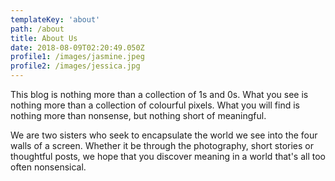 ```yaml
---
templateKey: 'about'
path: /about
title: About Us
date: 2018-08-09T02:20:49.050Z
profile1: /images/jasmine.jpeg
profile2: /images/jessica.jpg
---
```


This blog is nothing more than a collection of 1s and 0s. What you see is nothing more than a collection of colourful pixels. What you will find is nothing more than nonsense, but nothing short of meaningful. 
        
We are two sisters who seek to encapsulate the world we see into the four walls of a screen. Whether it be through the photography, short stories or thoughtful posts, we hope that you discover meaning in a world that's all too often nonsensical.
